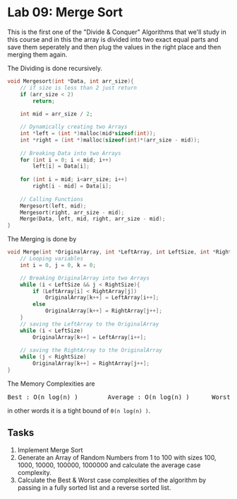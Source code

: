 # Lab 09: Merge Sort

This is the first one of the "Divide & Conquer" Algorithms that we'll study in this course and in this the array is divided into two exact equal parts and save them seperately and then plug the values in the right place and then merging them again.

The Dividing is done recursively.
```cpp
void Mergesort(int *Data, int arr_size){
	// if size is less than 2 just return
	if (arr_size < 2)
		return;
	
	int mid = arr_size / 2;

	// Dynamically creating two Arrays
	int *left = (int *)malloc(mid*sizeof(int));
	int *right = (int *)malloc(sizeof(int)*(arr_size - mid));
	
	// Breaking Data into two Arrays
	for (int i = 0; i < mid; i++)
		left[i] = Data[i];
	
	for (int i = mid; i<arr_size; i++)
		right[i - mid] = Data[i];
	
	// Calling Functions
	Mergesort(left, mid);
	Mergesort(right, arr_size - mid);
	Merge(Data, left, mid, right, arr_size - mid);
}
```

The Merging is done by

```cpp
void Merge(int *OriginalArray, int *LeftArray, int LeftSize, int *RightArray, int RightSize){
	// Looping variables
	int i = 0, j = 0, k = 0;

	// Breaking OriginalArray into two Arrays
	while (i < LeftSize && j < RightSize){
		if (LeftArray[i] < RightArray[j])
			OriginalArray[k++] = LeftArray[i++];
		else
			OriginalArray[k++] = RightArray[j++];
	}
	// saving the LeftArray to the OriginalArray
	while (i < LeftSize)
		OriginalArray[k++] = LeftArray[i++];
	
	// saving the RightArray to the OriginalArray
	while (j < RightSize)
		OriginalArray[k++] = RightArray[j++];
}
```

The Memory Complexities are
<pre>Best : O(n log(n) )		Average : O(n log(n) )		Worst : O(n log(n) )</pre>

in other words it is a tight bound of `θ(n log(n) )`.

## Tasks

1. Implement Merge Sort
2. Generate an Array of Random Numbers from 1 to 100 with sizes 100, 1000, 10000, 100000, 1000000 and calculate the average case complexity.
3. Calculate the Best & Worst case complexities of the algorithm by passing in a fully sorted list and a reverse sorted list.